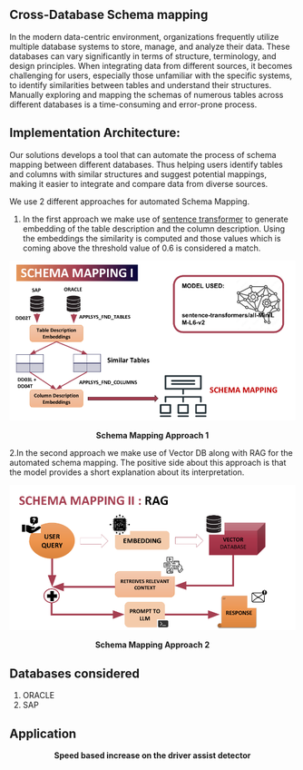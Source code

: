 ## Cross-Database Schema mapping
In the modern data-centric environment, organizations frequently utilize multiple database systems to store, manage, and analyze their data. These databases can vary significantly in terms of structure, terminology, and design principles. When integrating data from different sources, it becomes challenging for users, especially those unfamiliar with the specific systems, to identify similarities between tables and understand their structures. Manually exploring and mapping the schemas of numerous tables across different databases is a time-consuming and error-prone process.

## Implementation Architecture:
Our solutions develops a tool that can automate the process of schema mapping between different databases. Thus helping users identify tables and columns with similar structures and suggest potential mappings, making it easier to integrate and compare data from diverse sources.

We use 2 different approaches for automated Schema Mapping.
1. In the first approach we make use of [sentence transformer](https://huggingface.co/sentence-transformers) to generate embedding of the table description and the column description. Using the embeddings the similarity is computed and those values which is coming above the threshold value of 0.6 is considered a match.

<p align="center">
  <img src="Images/Schema_mapping_approach1.png" width="800" />
</p>
<p align="center">
    <b>Schema Mapping Approach 1</b> 
</p>

2.In the second approach we make use of Vector DB along with RAG for the automated schema mapping. The positive side about this approach is that the model provides a short explanation about its interpretation. 
<p align="center">
  <img src="Images/Schema_mapping_approach2.png" width="800" />
</p>
<p align="center">
    <b>Schema Mapping Approach 2</b> 
</p>

## Databases considered
1. ORACLE
2. SAP

## Application

<p align="center">
<!--   <img src="Images/demonstrations/predicted-speed-test-recording-one.gif" width="400" /> -->
</p>
<p align="center">
    <b> Speed based increase on the driver assist detector</b>
</p>
